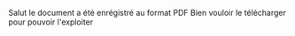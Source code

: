 Salut 
le document a été enrégistré au format PDF 
Bien vouloir le télécharger pour pouvoir l'exploiter 
